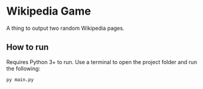 
# Wikipedia Game 

A thing to output two random Wikipedia pages. 

## How to run

Requires Python 3+ to run. Use a terminal to open the project folder and run the following:

```sh
py main.py
```